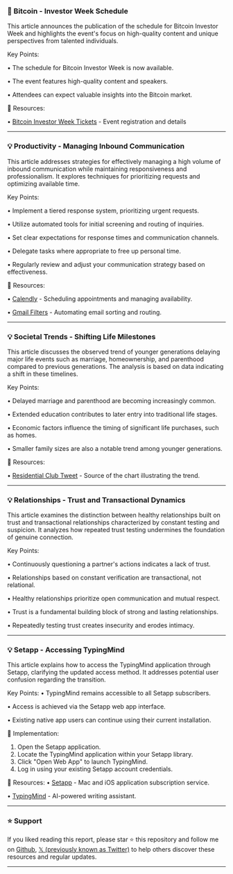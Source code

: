 ### 🚀 Bitcoin - Investor Week Schedule

This article announces the publication of the schedule for Bitcoin Investor Week and highlights the event's focus on high-quality content and unique perspectives from talented individuals.


Key Points:

•  The schedule for Bitcoin Investor Week is now available.


• The event features high-quality content and speakers.


•  Attendees can expect valuable insights into the Bitcoin market.



🔗 Resources:

• [Bitcoin Investor Week Tickets](https://lu.ma/bitcoininvestorweek) -  Event registration and details

---

### 💡 Productivity - Managing Inbound Communication

This article addresses strategies for effectively managing a high volume of inbound communication while maintaining responsiveness and professionalism.  It explores techniques for prioritizing requests and optimizing available time.


Key Points:

• Implement a tiered response system, prioritizing urgent requests.


• Utilize automated tools for initial screening and routing of inquiries.


• Set clear expectations for response times and communication channels.


• Delegate tasks where appropriate to free up personal time.


• Regularly review and adjust your communication strategy based on effectiveness.


🔗 Resources:

• [Calendly](https://calendly.com/) - Scheduling appointments and managing availability.

• [Gmail Filters](https://support.google.com/mail/answer/7190299?hl=en) - Automating email sorting and routing.

---

### 💡 Societal Trends - Shifting Life Milestones

This article discusses the observed trend of younger generations delaying major life events such as marriage, homeownership, and parenthood compared to previous generations.  The analysis is based on data indicating a shift in these timelines.


Key Points:

•  Delayed marriage and parenthood are becoming increasingly common.


•  Extended education contributes to later entry into traditional life stages.


•  Economic factors influence the timing of significant life purchases, such as homes.


•  Smaller family sizes are also a notable trend among younger generations.


🔗 Resources:

• [Residential Club Tweet](https://twitter.com/ResidentialClub) - Source of the chart illustrating the trend.

---

### 💡 Relationships - Trust and Transactional Dynamics

This article examines the distinction between healthy relationships built on trust and transactional relationships characterized by constant testing and suspicion.  It analyzes how repeated trust testing undermines the foundation of genuine connection.


Key Points:

• Continuously questioning a partner's actions indicates a lack of trust.


• Relationships based on constant verification are transactional, not relational.


• Healthy relationships prioritize open communication and mutual respect.


• Trust is a fundamental building block of strong and lasting relationships.


• Repeatedly testing trust creates insecurity and erodes intimacy.

---

### 💡 Setapp - Accessing TypingMind

This article explains how to access the TypingMind application through Setapp, clarifying the updated access method.  It addresses potential user confusion regarding the transition.

Key Points:
• TypingMind remains accessible to all Setapp subscribers.


• Access is achieved via the Setapp web app interface.


• Existing native app users can continue using their current installation.


🚀 Implementation:
1. Open the Setapp application.
2. Locate the TypingMind application within your Setapp library.
3. Click "Open Web App" to launch TypingMind.
4. Log in using your existing Setapp account credentials.


🔗 Resources:
• [Setapp](https://setapp.com/) - Mac and iOS application subscription service.

• [TypingMind](https://typingmind.com/) -  AI-powered writing assistant.


---

### ⭐️ Support

If you liked reading this report, please star ⭐️ this repository and follow me on [Github](https://github.com/Drix10), [𝕏 (previously known as Twitter)](https://x.com/DRIX_10_) to help others discover these resources and regular updates.

---